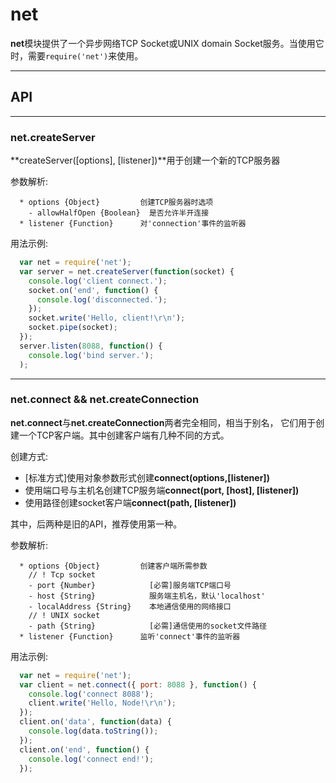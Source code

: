 # net
**net**模块提供了一个异步网络TCP Socket或UNIX domain Socket服务。当使用它时，需要` require('net') `来使用。

------

## API

------

### net.createServer
**createServer([options], [listener])**用于创建一个新的TCP服务器

参数解析:

```
  * options {Object}         创建TCP服务器时选项
    - allowHalfOpen {Boolean}  是否允许半开连接
  * listener {Function}      对'connection'事件的监听器
```

用法示例:
```javascript
  var net = require('net');
  var server = net.createServer(function(socket) {
    console.log('client connect.');
    socket.on('end', function() {
      console.log('disconnected.');
    });
    socket.write('Hello, client!\r\n');
    socket.pipe(socket);
  });
  server.listen(8088, function() {
    console.log('bind server.');
  );
```

------

### net.connect && net.createConnection
**net.connect**与**net.createConnection**两者完全相同，相当于别名，
它们用于创建一个TCP客户端。其中创建客户端有几种不同的方式。

创建方式:

  * [标准方式]使用对象参数形式创建**connect(options,[listener])**
  * 使用端口号与主机名创建TCP服务端**connect(port, [host], [listener])**
  * 使用路径创建socket客户端**connect(path, [listener])**

其中，后两种是旧的API，推荐使用第一种。

参数解析:   
```
  * options {Object}         创建客户端所需参数
    // ! Tcp socket
    - port {Number}            [必需]服务端TCP端口号
    - host {String}            服务端主机名，默认'localhost'
    - localAddress {String}    本地通信使用的网络接口
    // ! UNIX socket
    - path {String}            [必需]通信使用的socket文件路径
  * listener {Function}      监听'connect'事件的监听器
```

用法示例:
```javascript
  var net = require('net');
  var client = net.connect({ port: 8088 }, function() {
    console.log('connect 8088');
    client.write('Hello, Node!\r\n');
  });
  client.on('data', function(data) {
    console.log(data.toString());
  });
  client.on('end', function() {
    console.log('connect end!');
  });
```


### 


